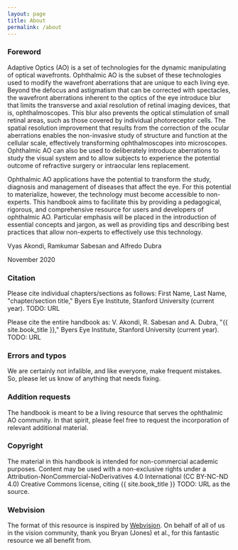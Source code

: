 ```yaml
---
layout: page
title: About
permalink: /about
---
```


### Foreword

Adaptive Optics (AO) is a set of technologies for the dynamic manipulating of optical wavefronts. Ophthalmic AO is the subset of these technologies used to modify the wavefront aberrations that are unique to each living eye. Beyond the defocus and astigmatism that can be corrected with spectacles, the wavefront aberrations inherent to the optics of the eye introduce blur that limits the transverse and axial resolution of retinal imaging devices, that is, ophthalmoscopes. This blur also prevents the optical stimulation of small retinal areas, such as those covered by individual photoreceptor cells. The spatial resolution improvement that results from the correction of the ocular aberrations enables the non-invasive study of structure and function at the cellular scale, effectively transforming ophthalmoscopes into microscopes. Ophthalmic AO can also be used to deliberately introduce aberrations to study the visual system and to allow subjects to experience the potential outcome of refractive surgery or intraocular lens replacement.

Ophthalmic AO applications have the potential to transform the study, diagnosis and management of diseases that affect the eye. For this potential to materialize, however, the technology must become accessible to non-experts. This handbook aims to facilitate this by providing a pedagogical, rigorous, and comprehensive resource for users and developers of ophthalmic AO. Particular emphasis will be placed in the introduction of essential concepts and jargon, as well as providing tips and describing best practices that allow non-experts to effectively use this technology.

Vyas Akondi, Ramkumar Sabesan and Alfredo Dubra

November 2020

### Citation
Please cite individual  chapters/sections as follows: First Name, Last Name, "chapter/section title," Byers Eye Institute, Stanford University (current year). TODO: URL

Please cite the entire handbook as: V. Akondi, R. Sabesan and A. Dubra, "{{ site.book_title }}," Byers Eye Institute, Stanford University (current year). TODO: URL

### Errors and typos
We are certainly not infalible, and like everyone, make frequent mistakes. So, please let us know of anything that needs fixing.

### Addition requests
The handbook is meant to be a living resource that serves the ophthalmic AO community. In that spirit, please feel free to request the incorporation of relevant additional material.

### Copyright

The material in this handbook is intended for non-commercial academic purposes. Content may be used with a non-exclusive rights under a Attribution-NonCommercial-NoDerivatives 4.0 International (CC BY-NC-ND 4.0) Creative Commons license, citing {{ site.book_title }} TODO: URL as the source.

### Webvision

The format of this resource is  inspired by [Webvision](https://webvision.med.utah.edu/). On behalf of all of us in the vision community, thank you Bryan (Jones) et al., for this fantastic resource we all benefit from.
